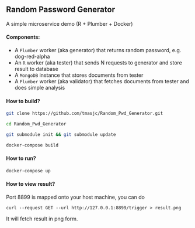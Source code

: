 ## Random Password Generator

A simple microservice demo (R + Plumber + Docker)

#### Components:

- A `Plumber` worker (aka generator) that returns random password, e.g. dog-red-alpha
- An `R` worker (aka tester) that sends N requests to generator and store result to database
- A `MongoDB` instance that stores documents from tester
- A `Plumber` worker (aka validator) that fetches documents from tester and does simple analysis

#### How to build?

```bash
git clone https://github.com/tmasjc/Random_Pwd_Generator.git

cd Random_Pwd_Generator

git submodule init && git submodule update

docker-compose build
```

#### How to run?

```bash
docker-compose up
```

#### How to view result?

Port 8899 is mapped onto your host machine, you can do 

```
curl --request GET --url http://127.0.0.1:8899/trigger > result.png
```

It will fetch result in png form.
